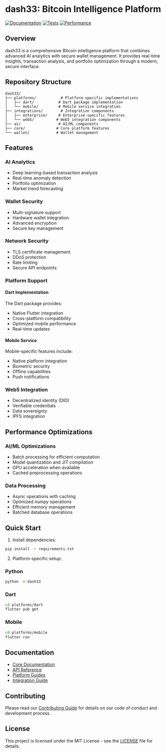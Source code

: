 # dash33: Bitcoin Intelligence Platform

[![Documentation](https://img.shields.io/badge/docs-latest-blue.svg)](https://botshelomokoka.github.io/dash33)
[![Tests](https://github.com/botshelomokoka/dash33/workflows/tests/badge.svg)](https://github.com/botshelomokoka/dash33/actions)
[![Performance](https://img.shields.io/badge/performance-optimized-green.svg)](https://github.com/botshelomokoka/dash33/blob/main/PERFORMANCE.md)

## Overview

dash33 is a comprehensive Bitcoin intelligence platform that combines advanced AI analytics with secure wallet management. It provides real-time insights, transaction analysis, and portfolio optimization through a modern, secure interface.

## Repository Structure

```
dash33/
├── platforms/           # Platform-specific implementations
│   ├── dart/           # Dart package implementation
│   └── mobile/         # Mobile service integration
├── integrations/        # Integration components
│   ├── enterprise/     # Enterprise-specific features
│   └── web5/          # Web5 integration components
├── ai/                 # AI/ML components
├── core/              # Core platform features
└── wallet/            # Wallet management
```

## Features

### AI Analytics
- Deep learning-based transaction analysis
- Real-time anomaly detection
- Portfolio optimization
- Market trend forecasting

### Wallet Security
- Multi-signature support
- Hardware wallet integration
- Advanced encryption
- Secure key management

### Network Security
- TLS certificate management
- DDoS protection
- Rate limiting
- Secure API endpoints

### Platform Support

#### Dart Implementation
The Dart package provides:
- Native Flutter integration
- Cross-platform compatibility
- Optimized mobile performance
- Real-time updates

#### Mobile Service
Mobile-specific features include:
- Native platform integration
- Biometric security
- Offline capabilities
- Push notifications

### Web5 Integration
- Decentralized identity (DID)
- Verifiable credentials
- Data sovereignty
- IPFS integration

## Performance Optimizations

### AI/ML Optimizations
- Batch processing for efficient computation
- Model quantization and JIT compilation
- GPU acceleration when available
- Cached preprocessing operations

### Data Processing
- Async operations with caching
- Optimized numpy operations
- Efficient memory management
- Batched database operations

## Quick Start

1. Install dependencies:
```bash
pip install -r requirements.txt
```

2. Platform-specific setup:

### Python
```bash
python -m dash33
```

### Dart
```bash
cd platforms/dart
flutter pub get
```

### Mobile
```bash
cd platforms/mobile
flutter run
```

## Documentation

- [Core Documentation](https://botshelomokoka.github.io/dash33)
- [API Reference](https://botshelomokoka.github.io/dash33/api)
- [Platform Guides](https://botshelomokoka.github.io/dash33/platforms)
- [Integration Guide](https://botshelomokoka.github.io/dash33/integration)

## Contributing

Please read our [Contributing Guide](CONTRIBUTING.md) for details on our code of conduct and development process.

## License

This project is licensed under the MIT License - see the [LICENSE](LICENSE) file for details.
